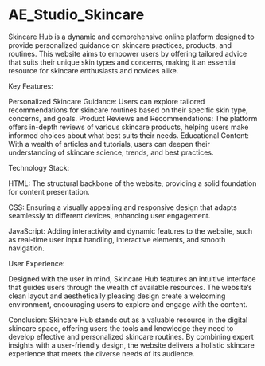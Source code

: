 # AE_Studio_Skincare

Skincare Hub is a dynamic and comprehensive online platform designed to provide personalized guidance on skincare practices, products, and routines. This website aims to empower users by offering tailored advice that suits their unique skin types and concerns, making it an essential resource for skincare enthusiasts and novices alike.

Key Features:

Personalized Skincare Guidance: Users can explore tailored recommendations for skincare routines based on their specific skin type, concerns, and goals.
Product Reviews and Recommendations: The platform offers in-depth reviews of various skincare products, helping users make informed choices about what best suits their needs.
Educational Content: With a wealth of articles and tutorials, users can deepen their understanding of skincare science, trends, and best practices.


Technology Stack:

HTML: The structural backbone of the website, providing a solid foundation for content presentation.

CSS: Ensuring a visually appealing and responsive design that adapts seamlessly to different devices, enhancing user engagement.

JavaScript: Adding interactivity and dynamic features to the website, such as real-time user input handling, interactive elements, and smooth navigation.


User Experience:

Designed with the user in mind, Skincare Hub features an intuitive interface that guides users through the wealth of available resources. The website’s clean layout and aesthetically pleasing design create a welcoming environment, encouraging users to explore and engage with the content.

Conclusion:
Skincare Hub stands out as a valuable resource in the digital skincare space, offering users the tools and knowledge they need to develop effective and personalized skincare routines. By combining expert insights with a user-friendly design, the website delivers a holistic skincare experience that meets the diverse needs of its audience.

